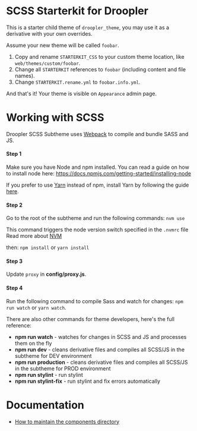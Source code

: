 # SCSS Starterkit for Droopler
This is a starter child theme of `droopler_theme`,
you may use it as a derivative with your own overrides.

Assume your new theme will be called `foobar`.

1. Copy and rename `STARTERKIT_CSS` to your custom theme location,
like `web/themes/custom/foobar`.
2. Change all `STARTERKIT` references to `foobar`
(including content and file names).
3. Change `STARTERKIT.rename.yml` to `foobar.info.yml`.

And that's it! Your theme is visible on `Appearance` admin page.

# Working with SCSS

Droopler SCSS Subtheme uses [Webpack](https://webpack.js.org) to compile and
bundle SASS and JS.

#### Step 1
Make sure you have Node and npm installed.
You can read a guide on how to install node here:
https://docs.npmjs.com/getting-started/installing-node

If you prefer to use [Yarn](https://yarnpkg.com) instead of npm, install Yarn by
following the guide [here](https://yarnpkg.com/docs/install).

#### Step 2
Go to the root of the subtheme and run the following commands:
`nvm use`

This command triggers the node version switch specified in the `.nvmrc` file
Read more about [NVM](https://github.com/nvm-sh/nvm)

then:
`npm install` or `yarn install`

#### Step 3
Update `proxy` in **config/proxy.js**.

#### Step 4
Run the following command to compile Sass and watch for changes: `npm run watch`
or `yarn watch`.

There are also other commands for theme developers, here's the full reference:

- **npm run watch** - watches for changes in SCSS and JS and processes
them on the fly
- **npm run dev** - cleans derivative files and compiles all SCSS/JS
in the subtheme for DEV environment
- **npm run production** - cleans derivative files and compiles all SCSS/JS
in the subtheme for PROD environment
- **npm run stylint** - run stylint
- **npm run stylint-fix** - run stylint and fix errors automatically

# Documentation
- [How to maintain the components directory](src/components/README.md)
